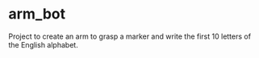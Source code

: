 # arm_bot
Project to create an arm to grasp a marker and write the first 10 letters of the English alphabet. 
